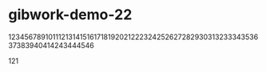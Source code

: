 # gibwork-demo-22
12345678910111213141516171819202122232425262728293031323334353637383940414243444546

121

